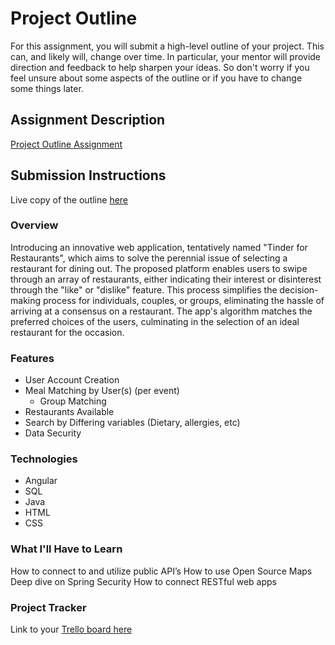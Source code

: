 # Project Outline
For this assignment, you will submit a high-level outline of your project. This can, and likely will, change over time. In particular, your mentor will provide direction and feedback to help sharpen your ideas. So don't worry if you feel unsure about some aspects of the outline or if you have to change some things later.

## Assignment Description
[Project Outline Assignment](https://education.launchcode.org/liftoff/modules/assignments/project-outline)

## Submission Instructions

Live copy of the outline [here](https://docs.google.com/document/d/1DlQfqfGwzM8SG-JRKVA7OeUGIuBcQ9jqxeSEgcF9o6Y/edit?usp=sharing)

### Overview
Introducing an innovative web application, tentatively named "Tinder for Restaurants", which aims to solve the perennial issue of selecting a restaurant for dining out. The proposed platform enables users to swipe through an array of restaurants, either indicating their interest or disinterest through the "like" or "dislike" feature. This process simplifies the decision-making process for individuals, couples, or groups, eliminating the hassle of arriving at a consensus on a restaurant. The app's algorithm matches the preferred choices of the users, culminating in the selection of an ideal restaurant for the occasion.
### Features
- User Account Creation
- Meal Matching by User(s) (per event)
    - Group Matching
- Restaurants Available
- Search by Differing variables (Dietary, allergies, etc)
- Data Security
### Technologies
- Angular
- SQL
- Java
- HTML
- CSS

### What I'll Have to Learn
How to connect to and utilize public API’s 
How to use Open Source Maps
Deep dive on Spring Security
How to connect RESTful web apps

### Project Tracker
Link to your [Trello board here](https://trello.com/b/6yKd3j3B/project-tracking)
